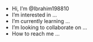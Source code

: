 -  Hi, I’m @Ibrahim198810
- I’m interested in ...
-  I’m currently learning ...
-  I’m looking to collaborate on ...
-  How to reach me ...

<!---
Ibrahim198810/Ibrahim198810 is a  special ✨ repository because its `README.md` (this file) appears on your GitHub profile.
You can click the Preview link to take a look at your changes.
--->
